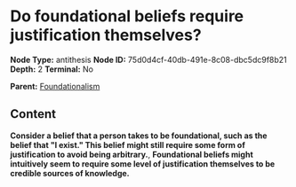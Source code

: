 # Do foundational beliefs require justification themselves?

**Node Type:** antithesis
**Node ID:** 75d0d4cf-40db-491e-8c08-dbc5dc9f8b21
**Depth:** 2
**Terminal:** No

**Parent:** [Foundationalism](foundationalism.md)

## Content

**Consider a belief that a person takes to be foundational, such as the belief that "I exist." This belief might still require some form of justification to avoid being arbitrary.**, **Foundational beliefs might intuitively seem to require some level of justification themselves to be credible sources of knowledge.**
